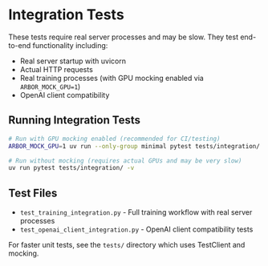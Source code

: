 # Integration Tests

These tests require real server processes and may be slow. They test end-to-end functionality including:

- Real server startup with uvicorn
- Actual HTTP requests
- Real training processes (with GPU mocking enabled via `ARBOR_MOCK_GPU=1`)
- OpenAI client compatibility

## Running Integration Tests

```bash
# Run with GPU mocking enabled (recommended for CI/testing)
ARBOR_MOCK_GPU=1 uv run --only-group minimal pytest tests/integration/ -v

# Run without mocking (requires actual GPUs and may be very slow)
uv run pytest tests/integration/ -v
```

## Test Files

- `test_training_integration.py` - Full training workflow with real server processes
- `test_openai_client_integration.py` - OpenAI client compatibility tests

For faster unit tests, see the `tests/` directory which uses TestClient and mocking.

